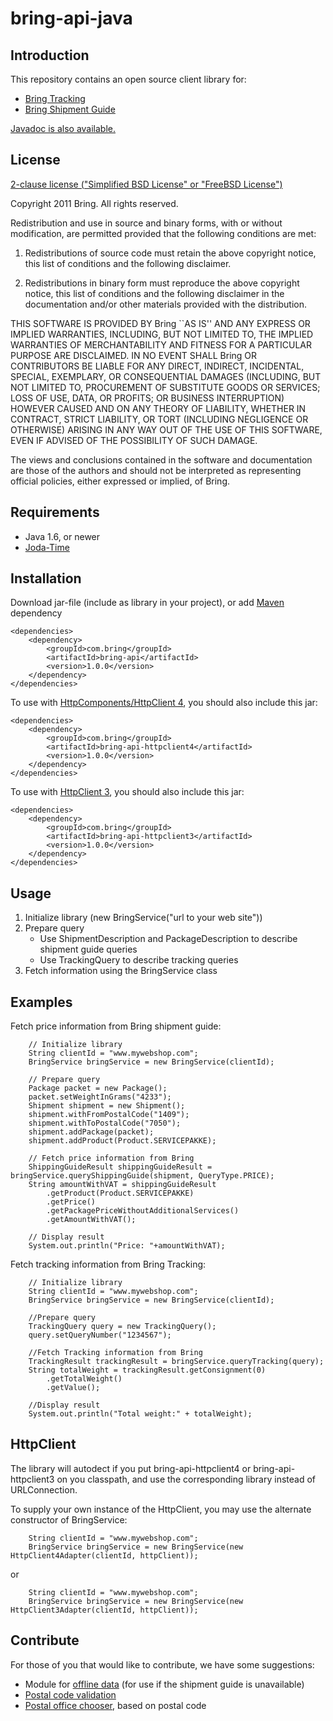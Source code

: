 bring-api-java
==============

Introduction
------------

This repository contains an open source client library for:

- [Bring Tracking](http://developer.bring.com/learn/tracking/apireference.html)
- [Bring Shipment Guide](http://developer.bring.com/learn/shipping-guide/documentation/apireference.html)

[Javadoc is also available.](http://bring.github.com/bring-api-java/1.0.6/)

License
-------

[2-clause license ("Simplified BSD License" or "FreeBSD License")](http://www.opensource.org/licenses/bsd-license.php)

Copyright 2011 Bring. All rights reserved.

Redistribution and use in source and binary forms, with or without modification, are
permitted provided that the following conditions are met:

   1. Redistributions of source code must retain the above copyright notice, this list of
      conditions and the following disclaimer.

   2. Redistributions in binary form must reproduce the above copyright notice, this list
      of conditions and the following disclaimer in the documentation and/or other materials
      provided with the distribution.

THIS SOFTWARE IS PROVIDED BY Bring ``AS IS'' AND ANY EXPRESS OR IMPLIED
WARRANTIES, INCLUDING, BUT NOT LIMITED TO, THE IMPLIED WARRANTIES OF MERCHANTABILITY AND
FITNESS FOR A PARTICULAR PURPOSE ARE DISCLAIMED. IN NO EVENT SHALL Bring OR
CONTRIBUTORS BE LIABLE FOR ANY DIRECT, INDIRECT, INCIDENTAL, SPECIAL, EXEMPLARY, OR
CONSEQUENTIAL DAMAGES (INCLUDING, BUT NOT LIMITED TO, PROCUREMENT OF SUBSTITUTE GOODS OR
SERVICES; LOSS OF USE, DATA, OR PROFITS; OR BUSINESS INTERRUPTION) HOWEVER CAUSED AND ON
ANY THEORY OF LIABILITY, WHETHER IN CONTRACT, STRICT LIABILITY, OR TORT (INCLUDING
NEGLIGENCE OR OTHERWISE) ARISING IN ANY WAY OUT OF THE USE OF THIS SOFTWARE, EVEN IF
ADVISED OF THE POSSIBILITY OF SUCH DAMAGE.

The views and conclusions contained in the software and documentation are those of the
authors and should not be interpreted as representing official policies, either expressed
or implied, of Bring.

Requirements
------------

- Java 1.6, or newer
- [Joda-Time](http://joda-time.sourceforge.net)

Installation
------------

Download jar-file (include as library in your project), or add [Maven](http://maven.apache.org/) dependency 

    <dependencies>
        <dependency>
            <groupId>com.bring</groupId>
            <artifactId>bring-api</artifactId>
            <version>1.0.0</version>
        </dependency>
    </dependencies>

To use with [HttpComponents/HttpClient 4](http://hc.apache.org/httpcomponents-client-ga/), you should also include this jar:

    <dependencies>
        <dependency>
            <groupId>com.bring</groupId>
            <artifactId>bring-api-httpclient4</artifactId>
            <version>1.0.0</version>
        </dependency>
    </dependencies>


To use with [HttpClient 3](http://hc.apache.org/httpclient-3.x/), you should also include this jar:

    <dependencies>
        <dependency>
            <groupId>com.bring</groupId>
            <artifactId>bring-api-httpclient3</artifactId>
            <version>1.0.0</version>
        </dependency>
    </dependencies>



Usage
-----

1. Initialize library (new BringService("url to your web site"))
2. Prepare query
    - Use ShipmentDescription and PackageDescription to describe shipment guide queries
    - Use TrackingQuery to describe tracking queries
3. Fetch information using the BringService class

Examples
--------

Fetch price information from Bring shipment guide:

        // Initialize library
        String clientId = "www.mywebshop.com";
        BringService bringService = new BringService(clientId);

        // Prepare query
        Package packet = new Package();
        packet.setWeightInGrams("4233");
        Shipment shipment = new Shipment();
        shipment.withFromPostalCode("1409");
        shipment.withToPostalCode("7050");
        shipment.addPackage(packet);
        shipment.addProduct(Product.SERVICEPAKKE);

        // Fetch price information from Bring
        ShippingGuideResult shippingGuideResult = bringService.queryShippingGuide(shipment, QueryType.PRICE);
        String amountWithVAT = shippingGuideResult
            .getProduct(Product.SERVICEPAKKE)
            .getPrice()
            .getPackagePriceWithoutAdditionalServices()
            .getAmountWithVAT();

        // Display result
        System.out.println("Price: "+amountWithVAT);


Fetch tracking information from Bring Tracking:

        // Initialize library
        String clientId = "www.mywebshop.com";
        BringService bringService = new BringService(clientId);

    	//Prepare query
    	TrackingQuery query = new TrackingQuery();
    	query.setQueryNumber("1234567");

    	//Fetch Tracking information from Bring
    	TrackingResult trackingResult = bringService.queryTracking(query);
    	String totalWeight = trackingResult.getConsignment(0)
    	    .getTotalWeight()
    	    .getValue();

    	//Display result
    	System.out.println("Total weight:" + totalWeight);


HttpClient
----------

The library will autodect if you put bring-api-httpclient4 or bring-api-httpclient3 on you classpath,
and use the corresponding library instead of URLConnection.

To supply your own instance of the HttpClient, you may use the alternate constructor of BringService:

        String clientId = "www.mywebshop.com";
        BringService bringService = new BringService(new HttpClient4Adapter(clientId, httpClient));

or

        String clientId = "www.mywebshop.com";
        BringService bringService = new BringService(new HttpClient3Adapter(clientId, httpClient));


Contribute
----------

For those of you that would like to contribute, we have some suggestions:

- Module for [offline data](http://developer.bring.com/learn/shipping-guide/documentation/offlinedata.html) (for use if the shipment guide is unavailable)
- [Postal code validation](http://developer.bring.com/learn/postalcode/apireference.html)
- [Postal office chooser](http://developer.bring.com/learn/pickuppoint/apireference.html), based on postal code



